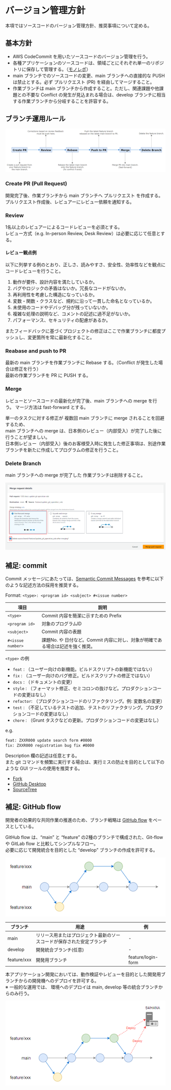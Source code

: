# バージョン管理方針

本項ではソースコードのバージョン管理方針、推奨事項について定める。

## 基本方針

- AWS CodeCommit を用いたソースコードのバージョン管理を行う。
- 各種アプリケーションのソースコードは、領域ごとにそれぞれ単一のリポジトリに保存して管理する。（[モノレポ](https://en.wikipedia.org/wiki/Monorepo)）
- main ブランチでのソースコードの変更、main ブランチへの直接的な PUSH は禁止とする。必ず プルリクエスト (PR) を経由してマージすること。
- 作業ブランチは main ブランチから作成すること。ただし、関連課題や他課題との不要な Conflict の発生が見込まれる場合は、develop ブランチに相当する作業ブランチから分岐することを許容する。

## ブランチ運用ルール

![worklow](../static/img/git.workflow_pr.png)

### Create PR (Pull Request)
開発完了後、作業ブランチから main ブランチへ プルリクエスト を作成する。  
プルリクエスト作成後、レビュアーにレビュー依頼を通知する。

### Review
1名以上のレビュアーによるコードレビューを必須とする。  
レビュー方式（e.g. In-person Review, Desk Review）は必要に応じて任意とする。 

#### レビュー観点例
以下に列挙する例のとおり、正しさ、読みやすさ、安全性、効率性などを観点にコードレビューを行うこと。

1. 動作が要件、設計内容を満たしているか。
2. バグやロジックの矛盾はないか。冗長なコードがないか。
3. 再利用性を考慮した構造になっているか。
4. 変数・関数・クラスなど、規約に沿って一貫した命名となっているか。
5. 未使用のコードやデバッグ分が残っていないか。
6. 複雑な処理の説明など、コメントの記述に過不足がないか。
7. パフォーマンス、セキュリティの配慮があるか。

またフィードバックに基づくプロジェクトの修正はここで作業ブランチに都度プッシュし、変更箇所を常に最新化すること。  

### Reabase and push to PR
最新の main ブランチを作業ブランチに Rebase する。（Conflict が発生した場合は修正を行う）  
最新の作業ブランチを PR に PUSH する。

### Merge
レビューとソースコードの最新化が完了後、main ブランチへの merge を行う。
マージ方法は fast-forward とする。  

単一のタスクに対する修正が 複数回 main ブランチに merge されることを回避するため、  
main ブランチへの merge は、日本側のレビュー（内部受入）が完了した後に行うことが望ましい。  
日本側レビュー（内部受入）後のお客様受入時に発生した修正事項は、別途作業ブランチを新たに作成してプログラムの修正を行うこと。  

### Delete Branch

main ブランチへの merge が完了した 作業ブランチは削除すること。

![code commit](../static/img/git.merge_codecommit.png)

## 補足: commit

Commit メッセージにあたっては、[Semantic Commit Messages](https://gist.github.com/joshbuchea/6f47e86d2510bce28f8e7f42ae84c716) を参考に以下のような記述方法の採用を推奨する。 

Format: `<type>: <program id> <subject> #<issue number>` 


| 項目                | 説明                                            |
| ----------------- | --------------------------------------------- |
| `<type>`          | Commit 内容を簡潔に示すための Prefix                     |
| `<program id>`    | 対象のプログラムID                                    |
| `<subject>`       | Commit 内容の表題                                  |
| `#<issue number>` | 課題No. や 日付など。Commit 内容に対し、対象が明確である場合は記述を強く推奨。 |

`<type>` の例   
  - `feat`    : （ユーザー向けの新機能。ビルドスクリプトの新機能ではない）
  - `fix`     : （ユーザー向けのバグ修正。ビルドスクリプトの修正ではない）
  - `docs`    : （ドキュメントの変更）
  - `style`   : （フォーマット修正、セミコロンの抜けなど。プロダクションコードの変更はなし）
  - `refactor`: （プロダクションコードのリファクタリング。例: 変数名の変更）
  - `test`    : （不足しているテストの追加、テストのリファクタリング。プロダクションコードの変更はなし）
  - `chore`   : （Grunt タスクなどの更新。プロダクションコードの変更はなし）


e.g.
```
feat: ZXXR000 update search form #0000
fix: ZXXR000 registration bug fix #0000
```

Description 欄の記述は任意とする。  
また git コマンドを頻繁に実行する場合は、実行ミスの防止を目的として以下のような GUI ツールの使用を推奨する。

- [Fork](https://git-fork.com/)
- [GitHub Desktop](https://desktop.github.com/download/)
- [SourceTree](https://www.sourcetreeapp.com/)

## 補足: GitHub flow

開発者の効果的な共同作業の推進のため、ブランチ戦略は [GitHub flow](https://docs.github.com/en/get-started/using-github/github-flow) をベースとしている。

GitHub flow は、“main” と “feature” の2種のブランチで構成された、Git-flow や GitLab flow と比較してシンプルなフロー。  
必要に応じて開発統合を目的とした “develop” ブランチの作成を許可する。  

![GitHub Flow](../static/img/git.github_flow.png)

| ブランチ        | 用途                                  | 例        |
| ----------- | ----------------------------------- | -------- |
| main        | リリース用またはプロジェクト最新のソースコードが保存された安定ブランチ | -        |
| develop     | 開発統合ブランチ(任意)                        | -        |
| feature/xxx | 開発用ブランチ                             | feature/login-form |

本アプリケーション開発においては、動作検証やレビューを目的とした開発用ブランチからの開発機へのデプロイを許可する。  
※ 一般的な運用では、 環境へのデプロイは main, develop 等の統合ブランチからのみ行う。

![GitHub Flow deploy](../static/img/git.github_flow_deploy.png)
